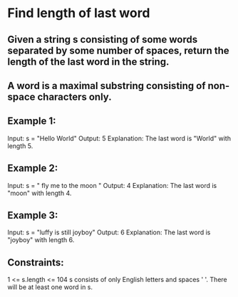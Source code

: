 # Find length of last word

## Given a string s consisting of some words separated by some number of spaces, return the length of the last word in the string.

## A word is a maximal substring consisting of non-space characters only.

 

## Example 1:

Input: s = "Hello World"
Output: 5
Explanation: The last word is "World" with length 5.

## Example 2:

Input: s = "   fly me   to   the moon  "
Output: 4
Explanation: The last word is "moon" with length 4.

## Example 3:

Input: s = "luffy is still joyboy"
Output: 6
Explanation: The last word is "joyboy" with length 6.
 

## Constraints:

1 <= s.length <= 104
s consists of only English letters and spaces ' '.
There will be at least one word in s.
